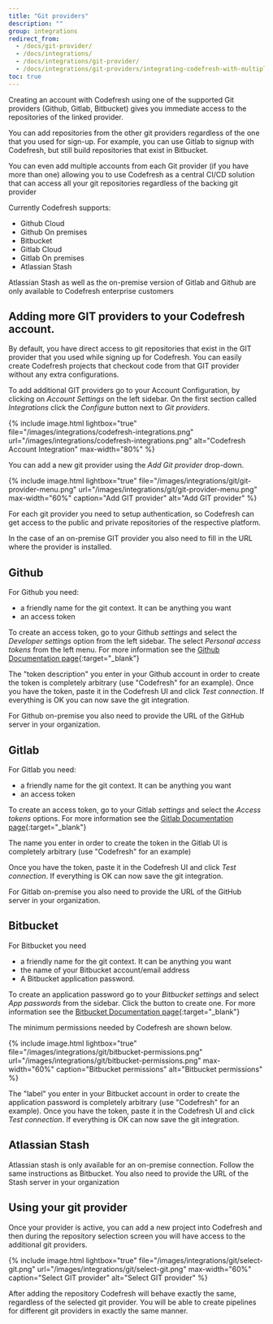 ```yaml
---
title: "Git providers"
description: ""
group: integrations
redirect_from:
  - /docs/git-provider/
  - /docs/integrations/
  - /docs/integrations/git-provider/
  - /docs/integrations/git-providers/integrating-codefresh-with-multiple-git-providers/
toc: true
---
```

Creating an account with Codefresh using one of the supported Git providers (Github, Gitlab, Bitbucket) gives you immediate access to the repositories of the linked provider.

You can add repositories from the other git providers regardless of the one that you used for sign-up. For example, you can use Gitlab to signup with Codefresh, but still build repositories that exist in Bitbucket.

You can even add multiple accounts from each Git provider (if you have more than one) allowing you to use Codefresh as a central CI/CD solution that can access all your git repositories regardless of the backing git provider

Currently Codefresh supports:

* Github Cloud
* Github On premises
* Bitbucket
* Gitlab Cloud
* Gitlab On premises
* Atlassian Stash

Atlassian Stash as well as the on-premise version of Gitlab and Github are only available to Codefresh enterprise customers


## Adding more GIT providers to your Codefresh account.

By default, you have direct access to git repositories that exist in the GIT provider that you used while signing up for Codefresh. You can easily create Codefresh projects that checkout code from that GIT provider without any extra configurations.

To add additional GIT providers go to your Account Configuration, by clicking on *Account Settings* on the left sidebar. On the first section called *Integrations* click the *Configure* button next to *Git providers*.

{% include image.html lightbox="true" file="/images/integrations/codefresh-integrations.png" url="/images/integrations/codefresh-integrations.png" alt="Codefresh Account Integration" max-width="80%" %}

You can add a new git provider using the *Add Git provider* drop-down.

{% include image.html 
lightbox="true" 
file="/images/integrations/git/git-provider-menu.png" 
url="/images/integrations/git/git-provider-menu.png"
max-width="60%"
caption="Add GIT provider"
alt="Add GIT provider"
%}



For each git provider you need to setup authentication, so Codefresh can get access to the public and private repositories of the respective platform. 

In the case of an on-premise GIT provider you also need to fill in the URL where the provider is installed.


## Github

For Github you need:

* a friendly name for the git context. It can be anything you want
* an access token


To create an access token, go to your Github *settings* and select the *Developer settings* option from the left
sidebar. The select *Personal access tokens* from the left menu.
For more information see the [Github Documentation page](https://help.github.com/articles/creating-a-personal-access-token-for-the-command-line/){:target="_blank"}

The "token description" you enter in your Github account in order to create the token is completely arbitrary (use "Codefresh" for an example). Once you have the token, paste it in the Codefresh UI and click *Test connection*. If everything is OK you can
now save the git integration.

For Github on-premise you also need to provide the URL of the GitHub server in your organization.

## Gitlab

For Gitlab you need:

* a friendly name for the git context. It can be anything you want
* an access token


To create an access token, go to your Gitlab *settings* and select the *Access tokens* options.
For more information see the [Gitlab Documentation page](https://docs.gitlab.com/ee/user/profile/personal_access_tokens.html){:target="_blank"}

The name you enter in order to create the token in the Gitlab UI is completely arbitrary (use "Codefresh" for an example)

Once you have the token, paste it in the Codefresh UI and click *Test connection*. If everything is OK can
now save the git integration.

For Gitlab on-premise you also need to provide the URL of the GitHub server in your organization.

## Bitbucket

For Bitbucket you need

* a friendly name for the git context. It can be anything you want
* the name of your Bitbucket account/email address
* A Bitbucket application password.

To create an application password go to your *Bitbucket settings* and select *App passwords* from the sidebar.
Click the button to create one. For more information see the [Bitbucket Documentation page](https://confluence.atlassian.com/bitbucket/app-passwords-828781300.html){:target="_blank"}

The minimum permissions needed by Codefresh are shown below.

{% include image.html 
lightbox="true" 
file="/images/integrations/git/bitbucket-permissions.png" 
url="/images/integrations/git/bitbucket-permissions.png"
max-width="60%"
caption="Bitbucket permissions"
alt="Bitbucket permissions"
%}

The "label" you enter in your Bitbucket account in order to create the application password is completely arbitrary (use "Codefresh" for an example). Once you have the token, paste it in the Codefresh UI and click *Test connection*. If everything is OK can
now save the git integration.

## Atlassian Stash 

Atlassian stash is only available for an on-premise connection. Follow the same instructions as Bitbucket.
You also need to provide the URL of the Stash server in your organization 


## Using your git provider

Once your provider is active, you can add a new project into Codefresh and then during the repository selection
screen you will have access to the additional git providers.

{% include image.html 
lightbox="true" 
file="/images/integrations/git/select-git.png" 
url="/images/integrations/git/select-git.png"
max-width="60%"
caption="Select GIT provider"
alt="Select GIT provider"
%}


After adding the repository Codefresh will behave exactly the same, regardless of the selected git provider.
You will be able to create pipelines for different git providers in exactly the same manner.



